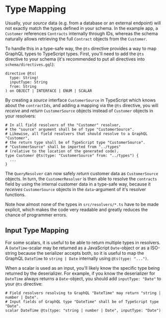 # Type Mapping

Usually, your _source_ data (e.g. from a database or an external endpoint)
will not exactly match the types defined in your schema. In the example app,
a `Customer` references `Contracts` internally through IDs, whereas
the schema naturally allows retrieving the full `Contract` objects
from the `Customer`.

To handle this in a type-safe way, the `@ts` directive provides
a way to map GraphQL types to TypeScript types.
First, you'll need to add the `@ts` directive to your schema
(it's recommended to put all directives into `schema/directives.gql`):

```gql
directive @ts(
  type: String!
  inputType: String
  from: String
) on OBJECT | INTERFACE | ENUM | SCALAR
```

By creating a _source_ interface `CustomerSource` in TypeScript
which knows about the `contractIds`, and adding
a mapping via the `@ts` directive, you will _receive_ and _return_
`CustomerSource` objects instead of `Customer` objects in your resolvers:

```gql
# In all field resolvers of the "Customer" resolver,
# the "source" argument shall be of type "CustomerSource".
# Likewise, all field resolvers that should resolve to a GraphQL "Customer",
# the return type shall be of TypeScript type "CustomerSource".
# "CustomerSource" shall be imported from "../types"
# (relative to the location of the generated code).
type Customer @ts(type: "CustomerSource" from: "../types") {
  ...
}
```

The `QueryResolver` can now safely _return_ customer data as
`CustomerSource` objects.
In turn, the `CustomerResolver` is then able to resolve the `contracts` field
by using the internal customer data in a type-safe way,
because it _receives_ `CustomerSource` objects in the `data`-argument
of it's resolver functions.

Note how almost none of the types in `src/resolvers/*.ts`
have to be made explicit, which makes the code very readable and
greatly reduces the chance of programmer errors.

## Input Type Mapping

For some scalars, it is useful to be able to return multiple types
in resolvers. A `DateTime`-scalar may be returned as a JavaScript
`Date`-object or as a ISO-string because the serializer accepts both,
so it is useful to map the GraphQL `DateTime` to `string | Date`
internally using `@ts(type: "...")`.

When a scalar is used as an input, you'll likely know the specific
type being returned by the deserializer. For example, if you know
the deserializer for `DateTime` always returns a `Date`-object,
you should add `inputType: "Date"` to your `@ts` directive:

```gql
# Field resolvers resolving to GraphQL "DateTime" may return "string | number | Date".
# Input fields of GraphQL type "DateTime" shall be of TypeScript type "Date".
scalar DateTime @ts(type: "string | number | Date", inputType: "Date")
```
